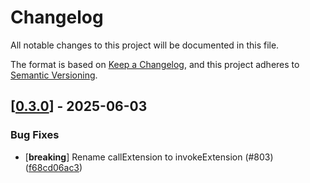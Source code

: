 # Changelog

All notable changes to this project will be documented in this file.

The format is based on [Keep a Changelog](https://keepachangelog.com/en/1.0.0/),
and this project adheres to [Semantic Versioning](https://semver.org/spec/v2.0.0.html).


## [[0.3.0](https://github.com/Devolutions/IronRDP/compare/iron-remote-desktop-v0.2.0...iron-remote-desktop-v0.3.0)] - 2025-06-03

### <!-- 4 -->Bug Fixes

- [**breaking**] Rename callExtension to invokeExtension (#803) ([f68cd06ac3](https://github.com/Devolutions/IronRDP/commit/f68cd06ac3705608e6f2ac6bde684d9ae906ea53)) 


